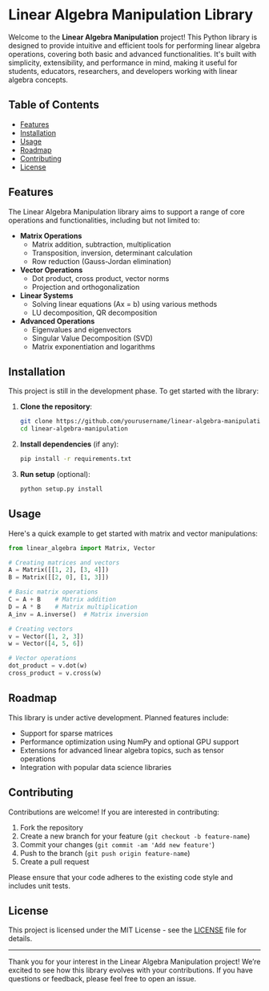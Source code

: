 # Linear Algebra Manipulation Library

Welcome to the **Linear Algebra Manipulation** project! This Python library is designed to provide intuitive and efficient tools for performing linear algebra operations, covering both basic and advanced functionalities. It's built with simplicity, extensibility, and performance in mind, making it useful for students, educators, researchers, and developers working with linear algebra concepts.

## Table of Contents
- [Features](#features)
- [Installation](#installation)
- [Usage](#usage)
- [Roadmap](#roadmap)
- [Contributing](#contributing)
- [License](#license)

## Features

The Linear Algebra Manipulation library aims to support a range of core operations and functionalities, including but not limited to:

- **Matrix Operations**
  - Matrix addition, subtraction, multiplication
  - Transposition, inversion, determinant calculation
  - Row reduction (Gauss-Jordan elimination)
- **Vector Operations**
  - Dot product, cross product, vector norms
  - Projection and orthogonalization
- **Linear Systems**
  - Solving linear equations (Ax = b) using various methods
  - LU decomposition, QR decomposition
- **Advanced Operations**
  - Eigenvalues and eigenvectors
  - Singular Value Decomposition (SVD)
  - Matrix exponentiation and logarithms

## Installation

This project is still in the development phase. To get started with the library:

1. **Clone the repository**:
   ```bash
   git clone https://github.com/yourusername/linear-algebra-manipulation.git
   cd linear-algebra-manipulation
   ```

2. **Install dependencies** (if any):
   ```bash
   pip install -r requirements.txt
   ```

3. **Run setup** (optional):
   ```bash
   python setup.py install
   ```

## Usage

Here's a quick example to get started with matrix and vector manipulations:

```python
from linear_algebra import Matrix, Vector

# Creating matrices and vectors
A = Matrix([[1, 2], [3, 4]])
B = Matrix([[2, 0], [1, 3]])

# Basic matrix operations
C = A + B    # Matrix addition
D = A * B    # Matrix multiplication
A_inv = A.inverse()  # Matrix inversion

# Creating vectors
v = Vector([1, 2, 3])
w = Vector([4, 5, 6])

# Vector operations
dot_product = v.dot(w)
cross_product = v.cross(w)
```

## Roadmap

This library is under active development. Planned features include:

- Support for sparse matrices
- Performance optimization using NumPy and optional GPU support
- Extensions for advanced linear algebra topics, such as tensor operations
- Integration with popular data science libraries

## Contributing

Contributions are welcome! If you are interested in contributing:

1. Fork the repository
2. Create a new branch for your feature (`git checkout -b feature-name`)
3. Commit your changes (`git commit -am 'Add new feature'`)
4. Push to the branch (`git push origin feature-name`)
5. Create a pull request

Please ensure that your code adheres to the existing code style and includes unit tests.

## License

This project is licensed under the MIT License - see the [LICENSE](LICENSE) file for details.

---

Thank you for your interest in the Linear Algebra Manipulation project! We’re excited to see how this library evolves with your contributions. If you have questions or feedback, please feel free to open an issue.
